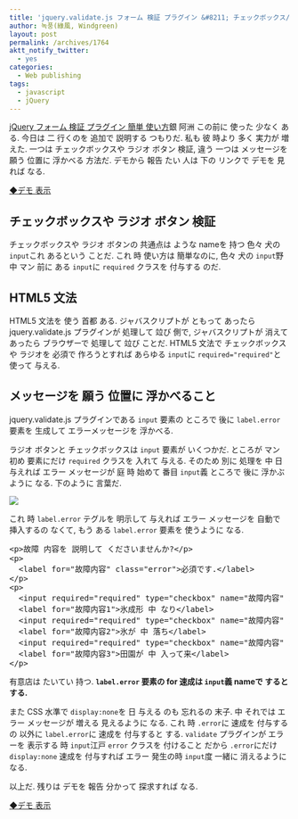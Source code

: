 ```yaml
---
title: 'jquery.validate.js フォーム 検証 プラグイン &#8211; チェックボックス/ラジオ ボタン 検証と エラーメッセージ 位置 指定すること'
author: 녹풍(綠風, Windgreen)
layout: post
permalink: /archives/1764
aktt_notify_twitter:
  - yes
categories:
  - Web publishing
tags:
  - javascript
  - jQuery
---
```

<a title="jQuery Form Validation Plugin フォーム 検証 プラグイン 簡単 使い方" href="http://mytory.local/archives/195" target="_top">jQuery フォーム 検証 プラグイン 簡単 使い方</a>銀 阿洲 この前に 使った 少なく ある. 今日は 二 行くのを 追加で 説明する つもりだ. 私も 彼 時より 多く 実力が 増えた. 一つは チェックボックスや ラジオ ボタン 検証, 違う 一つは メッセージを 願う 位置に 浮かべる 方法だ. デモから 報告 たい 人は 下の リンクで デモを 見れば なる.

[◆デモ 表示][1]

## チェックボックスや ラジオ ボタン 検証

チェックボックスや ラジオ ボタンの 共通点は ような nameを 持つ 色々 犬の `input`これ あるという ことだ. これ 時 使い方は 簡単なのに, 色々 犬の `input`野 中 マン 前に ある `input`に `required` クラスを 付与する のだ.

## HTML5 文法

HTML5 文法を 使う 首都 ある. ジャバスクリプトが ともって あったら jquery.validate.js プラグインが 処理して 竝び 側で, ジャバスクリプトが 消えて あったら ブラウザーで 処理して 竝び ことだ. HTML5 文法で チェックボックスや ラジオを 必須で 作ろうとすれば あらゆる `input`に `required="required"`と 使って 与える.

## メッセージを 願う 位置に 浮かべること

jquery.validate.js プラグインである `input` 要素の ところで 後に `label.error` 要素を 生成して エラーメッセージを 浮かべる.

ラジオ ボタンと チェックボックスは `input` 要素が いくつかだ. ところが マン 初め 要素にだけ `required` クラスを 入れて 与える. そのため 別に 処理を 中 日 与えれば エラー メッセージが 庭 時 始めて 番目 `input`義 ところで 後に 浮かぶように なる. 下のように 言葉だ.

![][2]

これ 時 `label.error` テグルを 明示して 与えれば エラー メッセージを 自動で 挿入するの なくて, もう ある `label.error` 要素を 使うように なる.

<pre class="brush: xml; gutter: true; first-line: 1">&lt;p&gt;故障 内容を 説明して くださいませんか?&lt;/p&gt;
&lt;p&gt;
  &lt;label for="故障内容" class="error"&gt;必須です.&lt;/label&gt;
&lt;/p&gt;
&lt;p&gt;
  &lt;input required="required" type="checkbox" name="故障内容" id="故障内容1" value="氷成形 中 なり" /&gt;
  &lt;label for="故障内容1"&gt;氷成形 中 なり&lt;/label&gt;
  &lt;input required="required" type="checkbox" name="故障内容" id="故障内容2" value="氷が 中 落ち" /&gt;
  &lt;label for="故障内容2"&gt;氷が 中 落ち&lt;/label&gt;
  &lt;input required="required" type="checkbox" name="故障内容" id="故障内容3" value="田園が 中 入って来" /&gt;
  &lt;label for="故障内容3"&gt;田園が 中 入って来&lt;/label&gt;
&lt;/p&gt;</pre>

有意店は たいてい 持つ. **`label.error` 要素の for 速成は `input`義 nameで すると する.**

また CSS 水準で `display:none`を 日 与える のも 忘れるの 末子. 中 それでは エラー メッセージが 増える 見えるように なる. これ 時 `.error`に 速成を 付与するの 以外に `label.error`に 速成を 付与すると する. `validate` プラグインが エラーを 表示する 時 `input`江戸 `error` クラスを 付けること だから `.error`にだけ `display:none` 速成を 付与すれば エラー 発生の時 `input`度 一緒に 消えるように なる.

以上だ. 残りは デモを 報告 分かって 探求すれば なる.

[◆デモ 表示][1]

 [1]: https://dl.dropboxusercontent.com/u/15546257/code/jquery-validate-demo-ja.html
 [2]: http://dl.dropbox.com/u/15546257/blog/mytory/jquery-validate-js-error-msg-position-ja.png